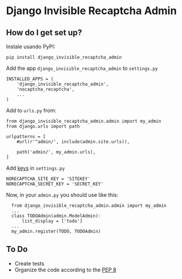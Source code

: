 # Django Invisible Recaptcha Admin
## How do I get set up?

Instale usando PyPI:

```
pip install django_invisible_recaptcha_admin
```

Add the app `django_invisible_recaptcha_admin` to `settings.py`

```
INSTALLED_APPS = (
    'django_invisible_recaptcha_admin',
    'nocaptcha_recaptcha',
    ...
)
```

Add to `urls.py` from:
```
from django_invisible_recaptcha_admin.admin import my_admin
from django.urls import path

urlpatterns = [
    #url(r'^admin/', include(admin.site.urls)),

    path('admin/', my_admin.urls),
]
```

Add [keys](https://www.google.com/recaptcha/) in `settings.py`

```
NORECAPTCHA_SITE_KEY = 'SITEKEY'
NORECAPTCHA_SECRET_KEY = 'SECRET_KEY'
```

Now, in your `admin.py` you should use like this:

```
  from django_invisible_recaptcha_admin.admin import my_admin
  ...
  class TODOAdmin(admin.ModelAdmin):
      list_display = ['todo']
  ...
  my_admin.register(TODO, TODOAdmin) 
```

## To Do

* Create tests
* Organize the code according to the [PEP 8](http://www.python.org/dev/peps/pep-0008/)

